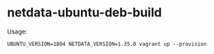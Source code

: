 # netdata-ubuntu-deb-build

Usage:
```
UBUNTU_VERSION=1804 NETDATA_VERSION=1.35.0 vagrant up --provision
```
